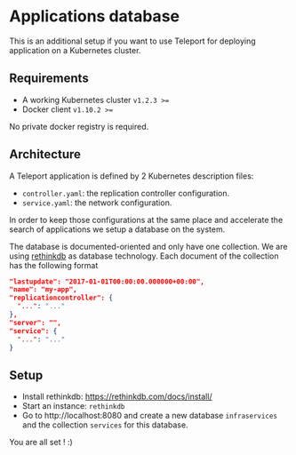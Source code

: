 # Applications database
This is an additional setup if you want to use Teleport for deploying application on a Kubernetes cluster.

## Requirements
- A working Kubernetes cluster `v1.2.3 >=`
- Docker client `v1.10.2 >=`

No private docker registry is required.

## Architecture
A Teleport application is defined by 2 Kubernetes description files:  
- `controller.yaml`: the replication controller configuration.
- `service.yaml`: the network configuration.

In order to keep those configurations at the same place and accelerate the search of applications we setup a database on the system.

The database is documented-oriented and only have one collection. We are using [rethinkdb](https://github.com/rethinkdb/rethinkdb) as database technology. Each document of the collection has the following format
```json
"lastupdate": "2017-01-01T00:00:00.000000+00:00",
"name": "my-app",
"replicationcontroller": {
  "...": "..."
},
"server": "",
"service": {
  "...": "..."
}
```

## Setup
- Install rethinkdb: https://rethinkdb.com/docs/install/
- Start an instance: `rethinkdb`
- Go to http://localhost:8080 and create a new database `infraservices` and the collection `services` for this database.

You are all set ! :)
